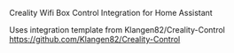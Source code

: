Creality Wifi Box Control Integration for Home Assistant

Uses integration template from Klangen82/Creality-Control https://github.com/Klangen82/Creality-Control
